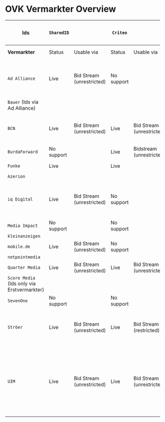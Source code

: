 # OVK Vermarkter Overview #


|        **Ids**                              | `SharedID` |                           | `Criteo`    |                                    |  `ID5`       |                                                          | `PPID (GAM)` |                                                    | `Panorama`   |                         | `Liveramp`   |                                   | `netID`    |                                                                                                                        | `EUID`      |                                  | `Utiq`      |                                                           | `First-Id`      |                                                          | `Proprietary ID 1`(further describe)                                 |                                              | `Proprietary ID 2`(further describe) |                     |    
| ------------------------------------------- |------------|---------------------------| ----------- |  --------------------------------- |------------- |  ------------------------------------------------------- |--------------|----------------------------------------------------| ------------ |  ---------------------- | ------------ |  -------------------------------- |------------|------------------------------------------------------------------------------------------------------------------------|-------------| -------------------------------- |-------------|  -------------------------------------------------------- | ----------------|----------------------------------------------------------|----------------------------------------------------------------------| -------------------------------------------- | ------------------------------------ |  ------------------ | 
| **Vermarkter**                              | Status     | Usable via                | Status      | Usable via                         | Status       | Usable via                                               | Status       | Usable via                                         | Status       | Usable via              | Status       | Usable via                        | Status     | Usable via                                                                                                             | Status      | Usable via                       | Status      | Usable via                                                |  Status         | Usable via                                               | Description                                                          | Usable via                                   | Description                          | Usable via          |   
| `Ad Alliance`                               | Live       | Bid Stream (unrestricted) | No support  |                                    | No support   |                                                          | Live         | Adserver                                           | No support   |                         | No support   |                                   | Live       | Bid Stream (restricted), Data Marketplace (Curation-SSP)                                                               | In-Progress |                                  | In-Progress |                                                           |                 |                                                          | RTL Household IDs                                                    | Internal only, audiences and martech         |                                      |                     |  
| `Bauer` (Ids via Ad Alliance)               |            |                           |             |                                    |              |                                                          |              |                                                    |              |                         |              |                                   |            |                                                                                                                        |             |                                  |             |                                                           |                 |                                                          |                                                                      |                                              |                                      |                     | 
| `BCN`                                       | Live       | Bid Stream (unrestricted) | Live        | Bid Stream (unrestricted)          | Live         | Bid Stream (unrestricted)                                | Live         | - IO only (Adserver)<br />- Bid Stream (unrestricted)| No support   |                         | Live         | Bid Stream (unrestricted)         | No support |                                                                                                                        | Live        | Bid Stream (unrestricted)        | In-Progress |                                                           | No support      |                                                          | Own email hash based id                                              | - IO only (Adserver)<br />- Data Clean Room    |                                      |                     | 
| `BurdaForward`                              | No support |                           | Live        | Bidstream (unrestricted)           | Live         | Bid Stream (unrestricted)                                | Live         | Bid Stream (restricted)                            | No support   |                         | No support   |                                   | Live       | Bid Stream (restricted)                                                                                                | No support  |                                  | In-Progress |                                                           | No support      |                                                          |                                                                      |                                              |                                      |                     |
| `Funke`                                     | Live       |                           | Live        |                                    | Live         |                                                          | Live         |                                                    | No support   |                         | Live         |                                   | No support |                                                                                                                        | In-Progress |                                  | In-Progress |                                                           |                 |                                                          |                                                                      |                                              |                                      |                     |
| `Azerion`                                   |            |                           |             |                                    |              |                                                          |              |                                                    |              |                         |              |                                   |            |                                                                                                                        |             |                                  |             |                                                           |                 |                                                          |                                                                      |                                              |                                      |                     |
| `iq Digital`                                | Live       | Bid Stream (unrestricted) |        No support      |                                    | Live  |   Bid Stream (unrestricted)                                                       | Live         | - IO only (Adserver)                               | No support   |                         | Live         | Bid Stream (restricted)           | No support |                                                                                                                        | In-Progress |                                  | Live        | Bid Stream (restricted)                                   | No Support      |                                                          | iq Profile IDs (e.g. Hashed e-mails, Phonenumbers, 1. Party Cookies) | Internal only, audiences and martech         |                                      |                     |
| `Media Impact`                              | No support |                           | No support  |                                    | No support   |                                                          | No support   |                                                    | No support   |                         | No support   |                                   | Live       |                                                                                                                        | No support  |                                  | No support  |                                                           |                 |                                                          |                                                                      |                                              |                                      |                     |
| `kleinanzeigen`                             |            |                           |             |                                    |              |                                                          |              |                                                    |              |                         |              |                                   |            |                                                                                                                        |             |                                  |             |                                                           |                 |                                                          |                                                                      |                                              |                                      |                     |
| `mobile.de`                                 | Live       | Bid Stream (unrestricted) | No support  |                                    | Live         | Bid Stream (unrestricted)                                | Live         | Bid Stream (restricted)                            | No support   |                         | Live         | Bid Stream (unrestricted)         | No support |                                                                                                                        | No support  |                                  | No support  |                                                           |                 |                                                          |                                                                      |                                              |                                      |                     |
| `netpointmedia`                             |            |                           |             |                                    |              |                                                          |              |                                                    |              |                         |              |                                   |            |                                                                                                                        |             |                                  |             |                                                           |                 |                                                          |                                                                      |                                              |                                      |                     |
| `Quarter Media`                             | Live       | Bid Stream (unrestricted) | Live        | Bid Stream (unrestricted)          | Live         | Bid Stream (unrestricted)                                | Live         | Bid Stream (restricted)                            | Live         | Bid Stream (restricted) | In-Progress  |                                   | No support |                                                                                                                        | No support  |                                  | In-Progress |                                                           |                 |                                                          |                                                                      |                                              |                                      |                     |
| `Score Media` (Ids only via Erstvermarkter) |            |                           |             |                                    |              |                                                          |              |                                                    |              |                         |              |                                   |            |                                                                                                                        |             |                                  |             |                                                           |                 |                                                          |                                                                      |                                              |                                      |                     |
| `SevenOne`                                  | No support |                           | No support  |                                    | No support   |                                                          | No support   |                                                    | No support   |                         | In-Progress  |                                   |In-Progress |                                                                                                                        | In-Progress |                                  | No support  |                                                           |                 |                                                          |                                                                      |                                              |                                      |                     |
| `Ströer`                                    | Live       | Bid Stream (unrestricted) | Live        | Bid Stream (restricted)            | Live         | Bid Stream (restricted), Data Marketplace (Curation-SSP) | Live         | IO only (Adserver)                                 | No support   |                         | Live         | Bid Stream (restricted)           | Live       | Bid Stream (restricted)                                                                                                | In-Progress |                                  | Live (Test) | Bid Stream (restricted)                                   |                 |                                                          |                                                                      |                                              |                                      |                     |
| `UIM`                                       | Live       | Bid Stream (unrestricted) | Live        | Bid Stream (unrestricted)          | in Progress  |                                                          | Live         | Bid Stream (restricted)                            | No Support   |                         | In-Progress  |                                   | Live       | Bid Stream (deal id) Bid Stream (unrestricted) Data Marketplace (Curation-SSP)  Data Marketplace (DSP) Data Clean Room | In-Progress |                                  |  No Support |                                                           |                 |                                                          |     No Support                                                       |                                              |     No Support                       |                     |
